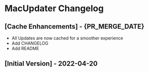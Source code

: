 # MacUpdater Changelog

## [Cache Enhancements] - {PR_MERGE_DATE}

- All Updates are now cached for a smoother experience
- Add CHANGELOG
- Add README

## [Initial Version] - 2022-04-20